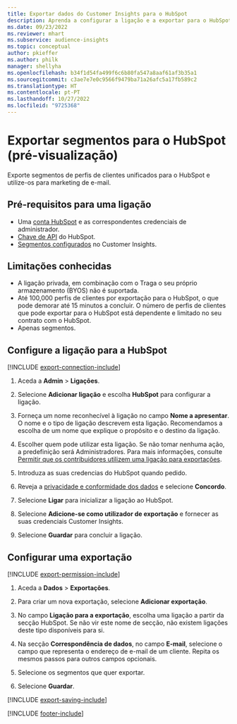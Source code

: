 ```yaml
---
title: Exportar dados do Customer Insights para o HubSpot
description: Aprenda a configurar a ligação e a exportar para o HubSpot.
ms.date: 09/23/2022
ms.reviewer: mhart
ms.subservice: audience-insights
ms.topic: conceptual
author: pkieffer
ms.author: philk
manager: shellyha
ms.openlocfilehash: b34f1d54fa499f6c6b80fa547a8aaf61af3b35a1
ms.sourcegitcommit: c3ae7e7e0c9566f9479ba71a26afc5a17fb589c2
ms.translationtype: HT
ms.contentlocale: pt-PT
ms.lasthandoff: 10/27/2022
ms.locfileid: "9725368"
---
```

# <a name="export-segments-to-hubspot-preview"></a>Exportar segmentos para o HubSpot (pré-visualização)

Exporte segmentos de perfis de clientes unificados para o HubSpot e utilize-os para marketing de e-mail.

## <a name="prerequisites-for-a-connection"></a>Pré-requisitos para uma ligação

- Uma [conta HubSpot](https://www.hubspot.com/) e as correspondentes credenciais de administrador.
- [Chave de API](https://knowledge.hubspot.com/Integrations/How-do-I-get-my-HubSpot-API-key) do HubSpot.
- [Segmentos configurados](segments.md) no Customer Insights.

## <a name="known-limitations"></a>Limitações conhecidas

- A ligação privada, em combinação com o Traga o seu próprio armazenamento (BYOS) não é suportada.
- Até 100,000 perfis de clientes por exportação para o HubSpot, o que pode demorar até 15 minutos a concluir. O número de perfis de clientes que pode exportar para o HubSpot está dependente e limitado no seu contrato com o HubSpot.
- Apenas segmentos.

## <a name="set-up-connection-to-hubspot"></a>Configure a ligação para a HubSpot

[!INCLUDE [export-connection-include](includes/export-connection-admn.md)]

1. Aceda a **Admin** > **Ligações**.

1. Selecione **Adicionar ligação** e escolha **HubSpot** para configurar a ligação.

1. Forneça um nome reconhecível à ligação no campo **Nome a apresentar**. O nome e o tipo de ligação descrevem esta ligação. Recomendamos a escolha de um nome que explique o propósito e o destino da ligação.

1. Escolher quem pode utilizar esta ligação. Se não tomar nenhuma ação, a predefinição será Administradores. Para mais informações, consulte [Permitir que os contribuidores utilizem uma ligação para exportações](connections.md#allow-contributors-to-use-a-connection-for-exports).

1. Introduza as suas credencias do HubSpot quando pedido.

1. Reveja a [privacidade e conformidade dos dados](connections.md#data-privacy-and-compliance) e selecione **Concordo**.

1. Selecione **Ligar** para inicializar a ligação ao HubSpot.

1. Selecione **Adicione-se como utilizador de exportação** e fornecer as suas credenciais Customer Insights.

1. Selecione **Guardar** para concluir a ligação.

## <a name="configure-an-export"></a>Configurar uma exportação

[!INCLUDE [export-permission-include](includes/export-permission.md)]

1. Aceda a **Dados** > **Exportações**.

1. Para criar um nova exportação, selecione **Adicionar exportação**.

1. No campo **Ligação para a exportação**, escolha uma ligação a partir da secção HubSpot. Se não vir este nome de secção, não existem ligações deste tipo disponíveis para si.

1. Na secção **Correspondência de dados**, no campo **E-mail**, selecione o campo que representa o endereço de e-mail de um cliente. Repita os mesmos passos para outros campos opcionais.

1. Selecione os segmentos que quer exportar.

1. Selecione **Guardar**.

[!INCLUDE [export-saving-include](includes/export-saving.md)]

[!INCLUDE [footer-include](includes/footer-banner.md)]
